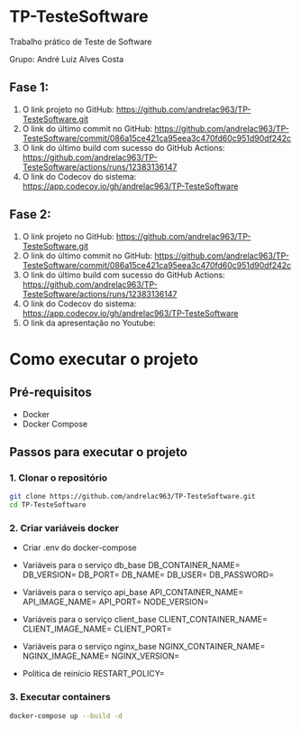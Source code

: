# TP-TesteSoftware
Trabalho prático de Teste de Software

Grupo: André Luiz Alves Costa

## Fase 1:
1. O link projeto no GitHub: https://github.com/andrelac963/TP-TesteSoftware.git
2. O link do último commit no GitHub: https://github.com/andrelac963/TP-TesteSoftware/commit/086a15ce421ca95eea3c470fd60c951d90df242c
3. O link do último build com sucesso do GitHub Actions: https://github.com/andrelac963/TP-TesteSoftware/actions/runs/12383136147
4. O link do Codecov do sistema: https://app.codecov.io/gh/andrelac963/TP-TesteSoftware

## Fase 2:
1. O link projeto no GitHub: https://github.com/andrelac963/TP-TesteSoftware.git
2. O link do último commit no GitHub: https://github.com/andrelac963/TP-TesteSoftware/commit/086a15ce421ca95eea3c470fd60c951d90df242c
3. O link do último build com sucesso do GitHub Actions: https://github.com/andrelac963/TP-TesteSoftware/actions/runs/12383136147
4. O link do Codecov do sistema: https://app.codecov.io/gh/andrelac963/TP-TesteSoftware
5. O link da apresentação no Youtube: 

# Como executar o projeto

## Pré-requisitos

- Docker
- Docker Compose

## Passos para executar o projeto

### 1. Clonar o repositório

```sh
git clone https://github.com/andrelac963/TP-TesteSoftware.git
cd TP-TesteSoftware
```

### 2. Criar variáveis docker
- Criar .env do docker-compose

- Variáveis para o serviço db_base
DB_CONTAINER_NAME=
DB_VERSION=
DB_PORT=
DB_NAME=
DB_USER=
DB_PASSWORD=

- Variáveis para o serviço api_base
API_CONTAINER_NAME=
API_IMAGE_NAME=
API_PORT=
NODE_VERSION=

- Variáveis para o serviço client_base
CLIENT_CONTAINER_NAME=
CLIENT_IMAGE_NAME=
CLIENT_PORT=

- Variáveis para o serviço nginx_base
NGINX_CONTAINER_NAME=
NGINX_IMAGE_NAME=
NGINX_VERSION=

- Política de reinício
RESTART_POLICY=

### 3. Executar containers

```sh
docker-compose up --build -d
```